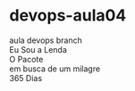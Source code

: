 # devops-aula04
aula devops branch <br>
Eu Sou a Lenda <br>
O Pacote <br>
em busca de um milagre <br>
365 Dias
